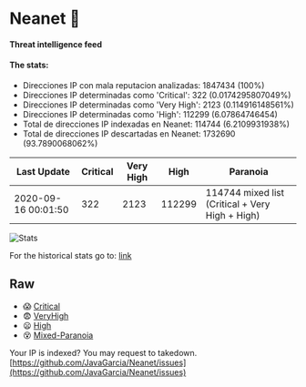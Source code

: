# Neanet :hocho:
#### Threat intelligence feed
#### The stats:

- Direcciones IP con mala reputacion analizadas: 1847434 (100%)
- Direcciones IP determinadas como 'Critical':  322 (0.0174295807049%)
- Direcciones IP determinadas como 'Very High':  2123 (0.114916148561%)
- Direcciones IP determinadas como 'High':  112299 (6.07864746454)
- Total de direcciones IP indexadas en Neanet:  114744 (6.2109931938%)
- Total de direcciones IP descartadas en Neanet:  1732690 (93.7890068062%)

| Last Update | Critical | Very High | High | Paranoia |
| --- | --- | --- | --- | --- |
| 2020-09-16 00:01:50 | 322 | 2123 | 112299 | 114744 mixed list (Critical + Very High + High)|

![Stats](https://docs.google.com/spreadsheets/d/e/2PACX-1vSnaNMIXVabIpDJjufMlzH7poXnshF3mgd8Is1g9ytUEzVsP5my4Trn8f-xkoLLQ38xpL3HtmUexLo6/pubchart?oid=501124687&format=image)

For the historical stats go to: [link](/stats.csv)
## Raw
- :scream: [Critical](https://raw.githubusercontent.com/JavaGarcia/Neanet/master/blacklists/neanet_critical.txt)
- :fearful: [VeryHigh](https://raw.githubusercontent.com/JavaGarcia/Neanet/master/blacklists/neanet_veryHigh.txtt)
- :frowning: [High](https://raw.githubusercontent.com/JavaGarcia/Neanet/master/blacklists/neanet_high.txt)
- :dizzy_face: [Mixed-Paranoia](https://raw.githubusercontent.com/JavaGarcia/Neanet/master/blacklists/neanet_all.txt)


Your IP is indexed? You may request to takedown. [https://github.com/JavaGarcia/Neanet/issues](https://github.com/JavaGarcia/Neanet/issues)

















































































































































































































































































































































































































































































































































































































































































































































































































































